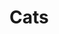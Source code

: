 # 
<!DOCTYPE html>
<html>
  <head>
    <title>Thesis Ceren Can </title>
  </head>
  <body>
    <h1>Cats</h1>
    <h4 id='date'></h4>
  </body>
</html>
